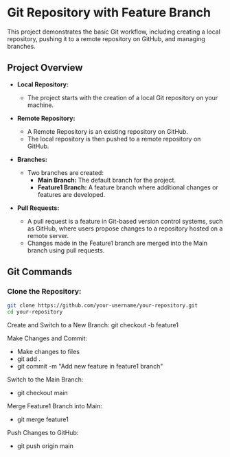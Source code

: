 # Git Repository with Feature Branch

This project demonstrates the basic Git workflow, including creating a local repository, pushing it to a remote repository on GitHub, and managing branches.

## Project Overview

- **Local Repository:**
  - The project starts with the creation of a local Git repository on your machine.

- **Remote Repository:**
  - A Remote Repository is an existing repository on GitHub.
  - The local repository is then pushed to a remote repository on GitHub.

- **Branches:**
  - Two branches are created:
    - **Main Branch:** The default branch for the project.
    - **Feature1 Branch:** A feature branch where additional changes or features are developed.

- **Pull Requests:**
  - A pull request is a feature in Git-based version control systems, such as GitHub, where users propose changes to a repository hosted on a remote server. 
  - Changes made in the Feature1 branch are merged into the Main branch using pull requests.

## Git Commands

### Clone the Repository:

```bash
git clone https://github.com/your-username/your-repository.git
cd your-repository
```
Create and Switch to a New Branch: git checkout -b feature1

Make Changes and Commit: 
- Make changes to files
- git add .
- git commit -m "Add new feature in feature1 branch"
  
Switch to the Main Branch:
- git checkout main
  
Merge Feature1 Branch into Main:
- git merge feature1

Push Changes to GitHub:
- git push origin main
